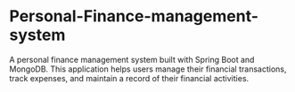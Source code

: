 # Personal-Finance-management-system
A personal finance management system built with Spring Boot and MongoDB. This application helps users manage their financial transactions, track expenses, and maintain a record of their financial activities.

